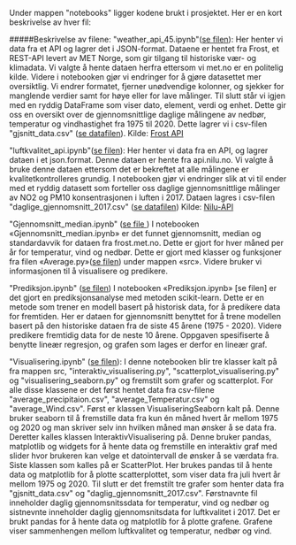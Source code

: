 Under mappen "notebooks" ligger kodene brukt i prosjektet. Her er en kort beskrivelse av hver fil:

#####Beskrivelse av filene:
"weather_api_45.ipynb"([se filen](/notebooks/weather_api_45.ipynb)):
Her henter vi data fra et API og lagrer det i JSON-format. Dataene er hentet fra Frost, et REST-API levert av MET Norge, som gir tilgang til historiske vær- og klimadata. Vi valgte å hente dataen herfra ettersom vi met.no er en politelig kilde. Videre i notebooken gjør vi endringer for å gjøre datasettet mer oversiktlig. Vi endrer formatet, fjerner unødvendige kolonner, og sjekker for manglende verdier samt for høye eller for lave målinger. Til slutt står vi igjen med en ryddig DataFrame som viser dato, element, verdi og enhet. Dette gir oss en oversikt over de gjennomsnittlige daglige målingene av nedbør, temperatur og vindhastighet fra 1975 til 2020. Dette lagrer vi i csv-filen "gjsnitt_data.csv" ([se datafilen](../data/gjsnitt_data.csv)). 
Kilde: [Frost API](https://frost.met.no/api.html)

"luftkvalitet_api.ipynb"([se filen](/notebooks/luftkvalitet_api.ipynb)):
Her henter vi data fra en API, og lagrer dataen i et json.format. Denne dataen er hente fra api.nilu.no. Vi valgte å bruke denne dataen ettersom det er bekreftet at alle målingene er kvalitetkontrolleres grundig. 
I notebooken gjør vi endringer slik at vi til ender med et ryddig datasett som forteller oss daglige gjennomsnittlige målinger av NO2 og PM10 konsentrasjonen i luften i 2017. Dataen lagres i csv-filen "daglige_gjennomsnitt_2017.csv" ([se datafilen](../data/daglig_gjennomsnitt_2017.csv))
Kilde: [Nilu-API](https://api.nilu.no)


"Gjennomsnitt_median.ipynb" ([se file ](/notebooks/Gjennomsnitt_median.ipynb))
I notebooken «Gjennomsnitt_median.ipynb» er det funnet gjennomsnitt, median og standardavvik for dataen fra frost.met.no. Dette er gjort for hver måned per år for temperatur, vind og nedbør. Dette er gjort med klasser og funksjoner fra filen «Average.py»([se filen](../src/Average.py)) under mappen «src». Videre bruker vi informasjonen til å visualisere og predikere. 

"Prediksjon.ipynb" ([se filen](/notebooks/Prediksjon.ipynb))
I notebooken «Prediksjon.ipynb» [se filen] er det gjort en prediksjonsanalyse med metoden scikit-learn. Dette er en metode som trener en modell basert på historisk data, for å predikere data for fremtiden. Her er dataen for gjennomsnitt benyttet for å trene modellen basert på den historiske dataen fra de siste 45 årene (1975 - 2020). Videre predikere fremtidig data for de neste 10 årene. Oppgaven spesifiserte å benytte lineær regresjon, og grafen som lages er derfor en lineær graf.


"Visualisering.ipynb" ([se filen](/notebooks/visualisering.ipynb)):
I denne notebooken blir tre klasser kalt på fra mappen src, "interaktiv_visualisering.py", "scatterplot_visualisering.py" og "visualisering_seaborn.py" og fremstilt som grafer og scatterplot. For alle disse klassene er det først hentet data fra csv-filene "average_precipitaion.csv", "average_Temperatur.csv" og "average_Wind.csv". Først er klassen VisualiseringSeaborn kalt på. Denne bruker seaborn til å fremstille data fra kun én måned hvert år mellom 1975 og 2020 og man skriver selv inn hvilken måned man ønsker å se data fra. Deretter kalles klassen InteraktivVisualisering på. Denne bruker pandas, matplotlib og widgets for å hente data og fremstille en interaktiv graf med slider hvor brukeren kan velge et datointervall de ønsker å se værdata fra. Siste klassen som kalles på er ScatterPlot. Her brukes pandas til å hente data og matplotlib for å plotte scatterplottet, som viser data fra juli hvert år mellom 1975 og 2020. Til slutt er det fremstilt tre grafer som henter data fra "gjsnitt_data.csv" og "daglig_gjennomsnitt_2017.csv". Førstnavnte fil inneholder daglig gjennomsnitssdata for temperatur, vind og nedbør og sistnevnte inneholder daglig gjennomsnitsdata for luftkvalitet i 2017. Det er brukt pandas for å hente data og matplotlib for å plotte grafene. Grafene viser sammenhengen mellom luftkvalitet og temperatur, nedbør og vind. 

